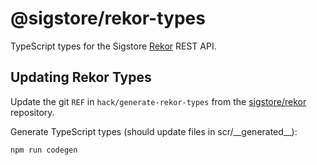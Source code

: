 # @sigstore/rekor-types

TypeScript types for the Sigstore [Rekor][1] REST API.

## Updating Rekor Types

Update the git `REF` in `hack/generate-rekor-types` from the [sigstore/rekor][1] repository.

Generate TypeScript types (should update files in scr/\_\_generated\_\_):

```
npm run codegen
```

[1]: https://github.com/sigstore/rekor
